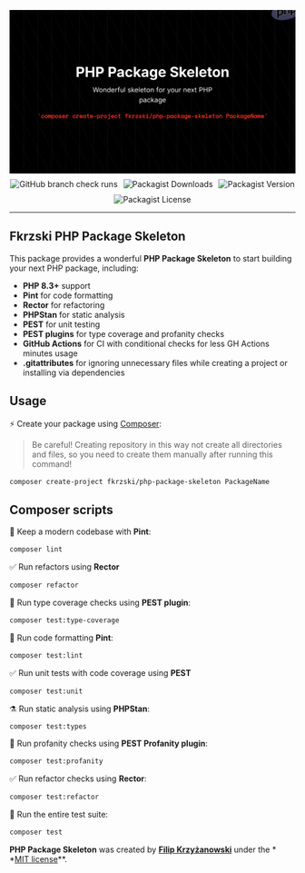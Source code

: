 <p style="display: flex; align-items: center; gap: 10px; flex-wrap: wrap; justify-content: center;">
<img src="./art/banner.png" alt="Fkrzski PHP Package Skeleton"/>
<img alt="GitHub branch check runs" src="https://img.shields.io/github/check-runs/fkrzski/php-package-skeleton/master?style=for-the-badge">
<img alt="Packagist Downloads" src="https://img.shields.io/packagist/dt/fkrzski/php-package-skeleton?style=for-the-badge">
<img alt="Packagist Version" src="https://img.shields.io/packagist/v/fkrzski/php-package-skeleton?style=for-the-badge">
<img alt="Packagist License" src="https://img.shields.io/packagist/l/fkrzski/php-package-skeleton?style=for-the-badge">
</p>

------

## Fkrzski PHP Package Skeleton

This package provides a wonderful **PHP Package Skeleton** to start building your next PHP package, including:

- **PHP 8.3+** support
- **Pint** for code formatting
- **Rector** for refactoring
- **PHPStan** for static analysis
- **PEST** for unit testing
- **PEST plugins** for type coverage and profanity checks
- **GitHub Actions** for CI with conditional checks for less GH Actions minutes usage
- **.gitattributes** for ignoring unnecessary files while creating a project or installing via dependencies

## Usage

⚡️ Create your package using [Composer](https://getcomposer.org):

> Be careful! Creating repository in this way not create all directories and files, so you need to create them manually after running this command!

```bash
composer create-project fkrzski/php-package-skeleton PackageName
```

## Composer scripts

🧹 Keep a modern codebase with **Pint**:

```bash
composer lint
```

✅ Run refactors using **Rector**

```bash
composer refactor
```

🧪 Run type coverage checks using **PEST plugin**:

```bash
composer test:type-coverage
```

🧹 Run code formatting **Pint**:

```bash
composer test:lint
```

✅ Run unit tests with code coverage using **PEST**

```bash
composer test:unit
```

⚗️ Run static analysis using **PHPStan**:

```bash
composer test:types
```

🧪 Run profanity checks using **PEST Profanity plugin**:
```bash
composer test:profanity
```

✅ Run refactor checks using **Rector**:
```bash
composer test:refactor
```

🚀 Run the entire test suite:

```bash
composer test
```

**PHP Package Skeleton** was created by **[Filip Krzyżanowski](https://linkedin.com/in/fkrzski)** under the *
*[MIT license](https://opensource.org/licenses/MIT)**.
